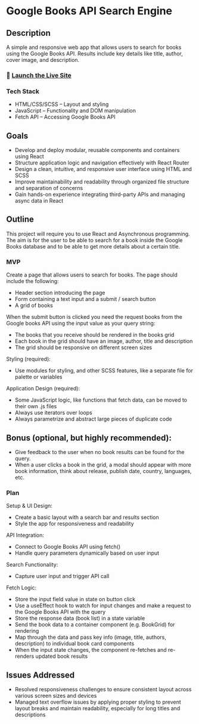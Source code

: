 # Google Books API Search Engine

## Description

A simple and responsive web app that allows users to search for books using the Google Books API. Results include key details like title, author, cover image, and description.

### 🚀 [Launch the Live Site](https://rebeccaw628.github.io/book-app/)

### Tech Stack

- HTML/CSS/SCSS – Layout and styling
- JavaScript – Functionality and DOM manipulation
- Fetch API – Accessing Google Books API

## Goals

- Develop and deploy modular, reusable components and containers using React
- Structure application logic and navigation effectively with React Router
- Design a clean, intuitive, and responsive user interface using HTML and SCSS
- Improve maintainability and readability through organized file structure and separation of concerns
- Gain hands-on experience integrating third-party APIs and managing async data in React

## Outline

This project will require you to use React and Asynchronous programming.
The aim is for the user to be able to search for a book inside the Google Books database and to be able to get more details about a certain title.

### MVP

Create a page that allows users to search for books. The page should include the following:

- Header section introducing the page
- Form containing a text input and a submit / search button
- A grid of books

When the submit button is clicked you need the request books from the Google books API using the input value as your query string:

- The books that you receive should be rendered in the books grid
- Each book in the grid should have an image, author, title and description
- The grid should be responsive on different screen sizes

Styling (required):

- Use modules for styling, and other SCSS features, like a separate file for palette or variables

Application Design (required):

- Some JavaScript logic, like functions that fetch data, can be moved to their own .js files
- Always use iterators over loops
- Always parametrize and abstract large pieces of duplicate code

## Bonus (optional, but highly recommended):

- Give feedback to the user when no book results can be found for the query.
- When a user clicks a book in the grid, a modal should appear with more book information, think about release, publish date, country, languages, etc.

### Plan

Setup & UI Design:

- Create a basic layout with a search bar and results section
- Style the app for responsiveness and readability

API Integration:

- Connect to Google Books API using fetch()
- Handle query parameters dynamically based on user input

Search Functionality:

- Capture user input and trigger API call

Fetch Logic:

- Store the input field value in state on button click
- Use a useEffect hook to watch for input changes and make a request to the Google Books API with the query
- Store the response data (book list) in a state variable
- Send the book data to a container component (e.g. BookGrid) for rendering
- Map through the data and pass key info (image, title, authors, description) to individual book card components
- When the input state changes, the component re-fetches and re-renders updated book results

## Issues Addressed

- Resolved responsiveness challenges to ensure consistent layout across various screen sizes and devices
- Managed text overflow issues by applying proper styling to prevent layout breaks and maintain readability, especially for long titles and descriptions
